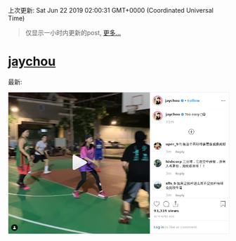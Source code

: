 
  
 上次更新: Sat Jun 22 2019 02:00:31 GMT+0000 (Coordinated Universal Time) 

 > 仅显示一小时内更新的post, [更多...](screenshots/)
  
# [jaychou](https://www.instagram.com/jaychou/)

最新:

    

![jaychou](screenshots/jaychou/latest.png?raw=true)

        